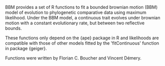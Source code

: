 BBM provides a set of R functions to fit a bounded brownian motion (BBM) model of evolution to phylogenetic comparative data using maximum likelihood. Under the BBM model, a continuous trait evolves under brownian motion with a constant evolutionary rate, but between two reflective bounds.

These functions only depend on the {ape} package in R and likelihoods are compatible with those of other models fitted by the 'fitContinuous' function in package {geiger}.

Functions were written by Florian C. Boucher and Vincent Démery.
